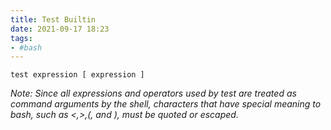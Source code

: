 ```yaml
---
title: Test Builtin
date: 2021-09-17 18:23
tags:
- #bash
---
```


`test expression [ expression ]`

*Note: Since all expressions and operators used by test are treated as*
*command arguments by the shell, characters that have special meaning
to* *bash, such as \<,\>,(, and ), must be quoted or escaped.*
